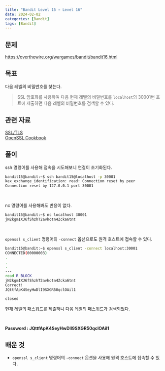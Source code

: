 ```yaml
---
title: "Bandit Level 15 → Level 16"
date: 2024-02-02
categories: [Bandit]
tags: [Bandit]
---
```


## 문제
<https://overthewire.org/wargames/bandit/bandit16.html>

## 목표
다음 레벨의 비밀번호를 찾는다.
> SSL 암호화를 사용하여 다음 현재 레벨의 비밀번호를 `localhost`의 30001번 포트에 제출하면 다음 레벨의 비밀번호를 검색할 수 있다.

## 관련 자료
[SSL/TLS](https://en.wikipedia.org/wiki/Secure_Socket_Layer)  
[OpenSSL Cookbook](https://www.feistyduck.com/library/openssl-cookbook/online/ch-testing-with-openssl.html)

## 풀이
ssh 명령어를 사용해 접속을 시도해보니 연결이 초기화된다.

```sh
bandit15@bandit:~$ ssh bandit15@localhost -p 30001
kex_exchange_identification: read: Connection reset by peer
Connection reset by 127.0.0.1 port 30001
```  

&nbsp;  

nc 명령어를 사용해봐도 반응이 없다.
```sh
bandit15@bandit:~$ nc localhost 30001
jN2kgmIXJ6fShzhT2avhotn4Zcka6tnt

```  

&nbsp;  

`openssl s_client` 명령어의 `-connect` 옵션으로도 원격 호스트에 접속할 수 있다.

```sh
bandit15@bandit:~$ openssl s_client -connect localhost:30001
CONNECTED(00000003)
.
.
.
---
read R BLOCK
jN2kgmIXJ6fShzhT2avhotn4Zcka6tnt
Correct!
JQttfApK4SeyHwDlI9SXGR50qclOAil1

closed
```

현재 레벨의 패스워드를 제출하니 다음 레벨의 패스워드가 검색되었다.  

&nbsp;  

**Password : JQttfApK4SeyHwDlI9SXGR50qclOAil1**

## 배운 것
- `openssl s_client` 명령어의 `-connect` 옵션을 사용해 원격 호스트에 접속할 수 있다.